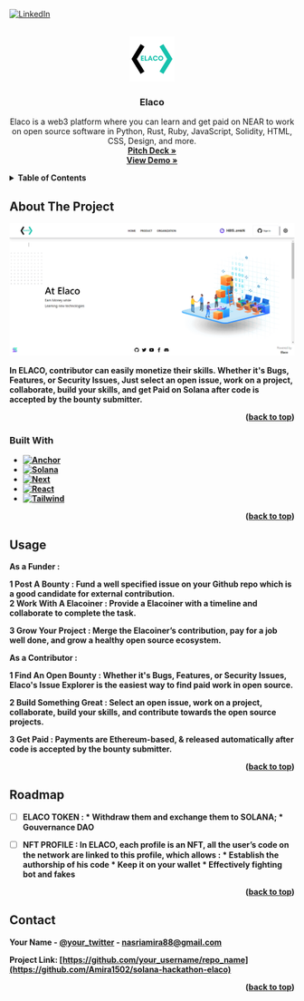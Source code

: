 <a name="readme-top"></a>


[![LinkedIn][linkedin-shield]][linkedin-url]

<!-- PROJECT LOGO -->
<br />
<div align="center">
  <a href="https://github.com/Amira1502/solana-hackathon-elaco">
    <img src="https://github.com/Amira1502/solana-hackathon-elaco/blob/master/app/public/logo.png" alt="Logo" width="80" height="80">
  </a>
  <h3 align="center">Elaco</h3>
    <p align="center">
    Elaco is a web3 platform where you can learn and  get paid on NEAR to work on open source software in Python, Rust, Ruby, JavaScript, Solidity, HTML, CSS, Design,     and more.  
    <br />
    <a href="https://docs.google.com/presentation/d/1xtrO0wN-lu5iWtvNC389wLauVxTpzeWPTlfLPYcEsp4/edit#slide=id.gcc9050bdf8_0_388"><strong>Pitch Deck »</a>
    <br />
    <a href="https://www.youtube.com/watch?v=OWrH-FxUG_E">View Demo »</a>
  </p>
</div>


<!-- TABLE OF CONTENTS -->
<details>
  <summary>Table of Contents</summary>
  <ol>
    <li>
      <a href="#about-the-project">About The Project</a>
      <ul>
        <li><a href="#built-with">Built With</a></li>
      </ul>
    </li>
    <li><a href="#usage">Usage</a></li>
    <li><a href="#roadmap">Roadmap</a></li>
    <li><a href="#contact">Contact</a></li>
  </ol>
</details>



<!-- ABOUT THE PROJECT -->
## About The Project

[![Product Name Screen Shot][product-screenshot]](https://example.com)

In ELACO, contributor can easily monetize their skills. Whether it's Bugs, Features, or Security Issues, Just select an open issue, work on a project, collaborate, build your skills, and get Paid on Solana after code is accepted by the bounty submitter.


<p align="right">(<a href="#readme-top">back to top</a>)</p>



### Built With
* [![Anchor][Anchor.com]][anchor-url]
* [![Solana][Solana.com]][Solana-url]
* [![Next][Next.js]][Next-url]
* [![React][React.js]][React-url]
* [![Tailwind][Tailwind.com]][Tailwind-url]

<p align="right">(<a href="#readme-top">back to top</a>)</p>

<!-- USAGE EXAMPLES -->
## Usage

As a Funder :
<br />

1 Post A Bounty : Fund a well specified issue on your Github repo which is a good candidate for external contribution.
<br />
2 Work With A Elacoiner : Provide a Elacoiner with a timeline and collaborate to complete the task.
<br />

3 Grow Your Project : Merge the Elacoiner’s contribution, pay for a job well done, and grow a healthy open source ecosystem.
<br />

As a Contributor :
<br />

1  Find An Open Bounty : Whether it's Bugs, Features, or Security Issues, Elaco's Issue Explorer is the easiest way to find paid work in open source.
<br />

2 Build Something Great : Select an open issue, work on a project, collaborate, build your skills, and contribute towards the open source projects.
<br />

3 Get Paid : Payments are Ethereum-based, & released automatically after code is accepted by the bounty submitter.
<br />



<p align="right">(<a href="#readme-top">back to top</a>)</p>


<!-- ROADMAP -->
## Roadmap

- [ ] ELACO TOKEN : 
       * Withdraw them and exchange them to SOLANA; 
       * Gouvernance DAO
- [ ] NFT PROFILE : 
      In ELACO, each profile is an NFT, all the user’s code on the network are linked to this profile, which allows : 
       * Establish the authorship of his code 
       * Keep it on your wallet
       * Effectively fighting bot and fakes


<p align="right">(<a href="#readme-top">back to top</a>)</p>


<!-- CONTACT -->
## Contact

Your Name - [@your_twitter](https://twitter.com/amiranasri88) - nasriamira88@gmail.com

Project Link: [https://github.com/your_username/repo_name](https://github.com/Amira1502/solana-hackathon-elaco)

<p align="right">(<a href="#readme-top">back to top</a>)</p>


<!-- MARKDOWN LINKS & IMAGES -->
<!-- https://www.markdownguide.org/basic-syntax/#reference-style-links -->
[linkedin-shield]: https://img.shields.io/badge/-LinkedIn-black.svg?style=for-the-badge&logo=linkedin&colorB=555
[linkedin-url]: https://www.linkedin.com/in/amira-nasri-135582112/
[product-screenshot]: app/public/landing.png
[Next.js]: https://img.shields.io/badge/next.js-000000?style=for-the-badge&logo=nextdotjs&logoColor=white
[Next-url]: https://nextjs.org/
[React.js]: https://img.shields.io/badge/React-20232A?style=for-the-badge&logo=react&logoColor=61DAFB
[React-url]: https://reactjs.org/
[Tailwind.com]: https://img.shields.io/badge/Tailwind-563D7C?style=for-the-badge&logo=tailwind&logoColor=white
[Tailwind-url]: https://tailwindcss.com/
[Anchor.com]: https://img.shields.io/badge/Anchor-20232A?style=for-the-badge&logo=anchor&logoColor=white
[Anchor-url]: https://www.anchor-lang.com/
[Solana.com]: https://img.shields.io/badge/Solana-20232A?style=for-the-badge&logo=solana&logoColor=white
[Solana-url]: https://solana.com/
